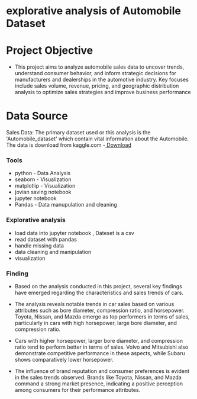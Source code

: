 # explorative  analysis of Automobile Dataset

# Project Objective 
- This project aims to analyze automobile sales data to uncover trends, understand consumer behavior,
and inform strategic decisions for manufacturers and dealerships in the automotive industry. 
Key focuses include sales volume, revenue, pricing, 
and geographic distribution analysis to optimize sales strategies and improve business performance

# Data Source
Sales Data: The primary dataset used or this analysis is the 'Automobile_dataset' which contain vital information about the Automobile.
 The data is download from kaggle.com
-[ Download]( https://www.kaggle.com/)


### Tools
- python  - Data Analysis
- seaborn - Visualization
- matplotlip - Visualization
- jovian saving notebook
- jupyter notebook
- Pandas - Data manupulation and cleaning

### Explorative analysis 
- load data into  jupyter notebook , Dateset is a csv
- read dataset with pandas
- handle missing data
- data cleaning and manipulation
- visualization



### Finding 
- Based on the analysis conducted in this project, several key findings have emerged regarding the characteristics and sales trends of cars. 

- The analysis reveals notable trends in car sales based on various attributes such as bore diameter, compression ratio, and horsepower. Toyota, Nissan, and Mazda emerge as top performers in terms of sales, particularly in cars with high horsepower, large bore diameter, and compression ratio.

- Cars with higher horsepower, larger bore diameter, and compression ratio tend to perform better in terms of sales. Volvo and Mitsubishi also demonstrate competitive performance in these aspects, while Subaru shows comparatively lower horsepower.

- The influence of brand reputation and consumer preferences is evident in the sales trends observed. Brands like Toyota, Nissan, and Mazda command a strong market presence, indicating a positive perception among consumers for their performance attributes.

